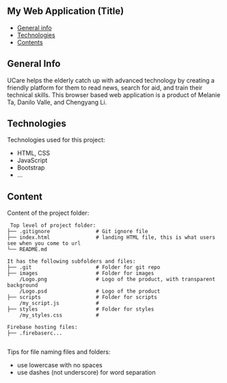 ## My Web Application (Title)

-  [General info](#general-info)
-  [Technologies](#technologies)
-  [Contents](#content)

## General Info

UCare helps the elderly catch up with advanced technology by creating a friendly platform for them to read news, search for aid, and train their technical skills.
This browser based web application is a product of Melanie Ta, Danilo Valle, and Chengyang Li.

## Technologies

Technologies used for this project:

-  HTML, CSS
-  JavaScript
-  Bootstrap
-  ...

## Content

Content of the project folder:

```
 Top level of project folder:
├── .gitignore               # Git ignore file
├── index.html               # landing HTML file, this is what users see when you come to url
└── README.md

It has the following subfolders and files:
├── .git                     # Folder for git repo
├── images                   # Folder for images
    /Logo.png                # Logo of the product, with transparent background
    /Logo.psd                # Logo of the product
├── scripts                  # Folder for scripts
    /my_script.js            #
├── styles                   # Folder for styles
    /my_styles.css           #

Firebase hosting files:
├── .firebaserc...


```

Tips for file naming files and folders:

-  use lowercase with no spaces
-  use dashes (not underscore) for word separation
